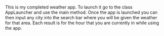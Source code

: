 This is my completed weather app. To launch it go to the class AppLauncher and use the main method. Once the app is launched you can then input
any city into the search bar where you will be given the weather for that area. Each result is for the hour that you are currently in while using 
the app. 
